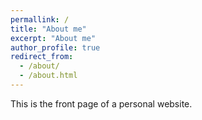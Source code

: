 ```yaml
---
permallink: /
title: "About me"
excerpt: "About me"
author_profile: true
redirect_from:
  - /about/
  - /about.html
---
```


This is the front page of a personal website.

